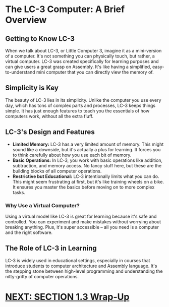 # The LC-3 Computer: A Brief Overview
## Getting to Know LC-3
When we talk about LC-3, or Little Computer 3, imagine it as a mini-version of a computer. It's not something you can physically touch, but rather, a virtual computer. LC-3 was created specifically for learning purposes and can give users a great grasp on Assembly. It's like having a simplified, easy-to-understand mini computer that you can directly view the memory of.

## Simplicity is Key
The beauty of LC-3 lies in its simplicity. Unlike the computer you use every day, which has tons of complex parts and processes, LC-3 keeps things simple. It has just enough features to teach you the essentials of how computers work, without all the extra fluff.

## LC-3's Design and Features
- **Limited Memory:** LC-3 has a very limited amount of memory. This might sound like a downside, but it's actually a plus for learning. It forces you to think carefully about how you use each bit of memory.
- **Basic Operations:** In LC-3, you work with basic operations like addition, subtraction, and memory access. No fancy stuff here, but these are the building blocks of all computer operations.
- **Restrictive but Educational:** LC-3 intentionally limits what you can do. This might seem frustrating at first, but it's like training wheels on a bike. It ensures you master the basics before moving on to more complex tasks.

### Why Use a Virtual Computer?
Using a virtual model like LC-3 is great for learning because it's safe and controlled. You can experiment and make mistakes without worrying about breaking anything. Plus, it's super accessible – all you need is a computer and the right software.

## The Role of LC-3 in Learning
LC-3 is widely used in educational settings, especially in courses that introduce students to computer architecture and Assembly language. It's the stepping stone between high-level programming and understanding the nitty-gritty of computer operations.


# [NEXT: SECTION 1.3 Wrap-Up](/docs/1.3_whats-next.md)